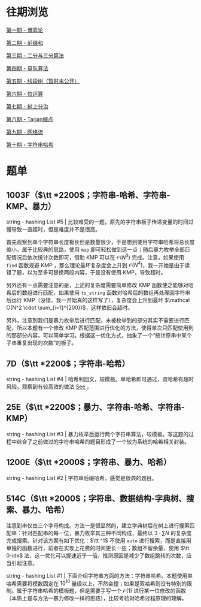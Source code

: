 # 往期浏览

[第一期 - 博弈论](https://www.cnblogs.com/WIDA/p/16570498.html)

[第二期 - 前缀和](https://www.cnblogs.com/WIDA/p/15504413.html)

[第三期 - 二分与三分算法](https://www.cnblogs.com/WIDA/p/17615803.html)

[第四期 - 莫队算法](https://www.cnblogs.com/WIDA/p/17610403.html)

[第五期 - 线段树（暂时未公开）]()

[第六期 - 位运算](https://www.cnblogs.com/WIDA/p/17547678.html)

[第七期 - 树上分治](https://www.cnblogs.com/WIDA/p/17610362.html)

[第八期 - Tarjan缩点](https://www.cnblogs.com/WIDA/p/17635152.html)

[第九期 - 网络流](https://www.cnblogs.com/WIDA/p/17672842.html)

[第十期 - 字符串哈希](https://www.cnblogs.com/WIDA/p/17766310.html)

# 题单

## 1003F（$\tt *2200$；字符串-哈希、字符串-KMP、暴力）

string - hashing List #5 | 比较难受的一题，原先的字符串板子传递变量的时间过慢导致一直超时，但是难度并不是很高。

首先观察到单个字符串长度极长但是数量很少，于是想到使用字符串哈希将总长度缩小，属于比较典的思路，使用 `map` 即可轻松做到这一点；随后暴力枚举全部匹配情况后依次统计次数即可，借助 KMP 可以在 $\mathcal O(N^3)$ 完成。注意，如果使用 `find` 函数规避 KMP ，那么理论最坏复杂度会上升到 $\mathcal O(N^4)$，我一开始是由于读错了题，以为至多可替换两段内容，于是没有使用 KMP，导致超时。

另外还有一点需要注意的是，上述的复杂度需要简单修改 KMP 函数使之能够对哈希后的数组进行匹配，如果使用 `to_string` 函数对哈希后的数组再处理回字符串后运行 KMP（没错，我一开始真的这样写了），复杂度会上升到最坏 $\mathcal O(N^2 \cdot \sum_{i=1}^{200})$，这样依旧会超时。

另外，注意到我们是暴力枚举后进行匹配，未被枚举到的部分其实不需要进行匹配，所以本题有一个修改 KMP 匹配范围进行优化的方法，使得单次只匹配使用到的那部分内容，可以简单学习。根据这一优化方式，抽象了一个“统计原串中某个子串重复出现的次数”的板子。

## 7D（$\tt *2200$；字符串-哈希）

string - hashing List #4 | 哈希判回文，较模板。单哈希即可通过，双哈希有超时风险。观察到有较高效的做法 [See](https://codeforces.com/contest/7/submission/226849687) 。

## 25E（$\tt *2200$；暴力、字符串-哈希、字符串-KMP）

string - hashing List #3 | 暴力枚举后运行两个字符串算法，较模板。写这题的过程中综合了之前做过的字符串哈希的题目形成了一个较为系统的哈希相关封装。

## 1200E（$\tt *2000$；字符串、暴力、哈希）

string - hashing List #2 | 字符串后缀哈希，感觉是很典的题目。

## 514C（$\tt *2000$；字符串、数据结构-字典树、搜索、暴力、哈希）

注意到串仅由三个字母构成。方法一是很显然的，建立字典树后在树上进行搜索匹配串：针对匹配串的每一位，暴力枚举其三种不同构成，最终以 $\mathcal 3\cdot \sum N$ 的复杂度完成搜索。针对该方案有如下优化：$\tt ^1$ 不使用 `auto` 进行搜索，而是直接用单独的函数进行，前者在实现上花费的时间更长一些；数组不留余量，使用 $\tt 0-idx$ 法，这一优化可以提速近乎一倍，推测原因是减少了数组跳转的次数，应当引起注意。

string - hashing List #1 | 下面介绍字符串方面的方法：字符串哈希。本题使用单哈希需要将模数固定在 $10^{10}$ 量级以上，不然会撞；如果是双哈希则没有特别的限制。属于字符串哈希的模板题，但是需要手写一个 $\mathcal O(1)$ 进行某一位修改的函数（本质上是与方法一暴力修改一样的思路），比较考验对哈希过程原理的理解。